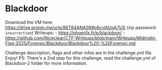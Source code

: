 # Blackdoor

Download the VM here: https://drive.proton.me/urls/86T84ANA0R#p6cvlAUqA7US (zip password: `insurrection`)
Writeups: - https://phoen1x.fr/p/blackdoor/ 
          - https://github.com/Niceclear/CTF-Writeups/blob/main/Writeups/Midnight-Flag-2025/Forensic/Blackdoor/Blackdoor%20-%20Forensic.md

Challenge description, flags and other infos are in the challenge.yml file. Enjoy!
PS: There's a 2nd step for this challenge, read the challenge.yml of Blackdoor-2 folder for more information.
